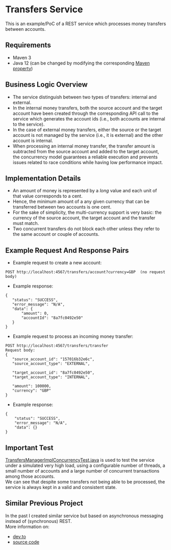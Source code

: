 # Transfers Service
  
This is an example/PoC of a REST service which processes money transfers between accounts.  
  
## Requirements
 - Maven 3  
 - Java 12 (can be changed by modifying the corresponding [Maven property](https://github.com/VictorGil/transfers-service/blob/master/transfers-service-parent/pom.xml#L19))
  
## Business Logic Overview
 - The service distinguish between two types of transfers: internal and external.
 - In the internal money transfers, both the source account and the target account
 have been created through the corresponding API call to the service which generates the account ids 
 (i.e., both accounts are internal to the service).  
 - In the case of external money transfers, either the source or the target account
 is not managed by the service (i.e., it is external) and the other account is internal.
 - When processing an internal money transfer, the transfer amount is subtracted from the source 
account and added to the target account, the concurrency model guarantees a reliable execution and 
prevents issues related to race conditions while having low performance impact. 

## Implementation Details
 - An amount of money is represented by a _long_ value and each unit of that value corresponds to a cent.  
 - Hence, the minimum amount of a any given currency that can be transferred between two accounts is one cent.  
 - For the sake of simplicity, the multi-currency support is very basic: 
the currency of the source account, the target account and the transfer must match.  
 - Two concurrent transfers do not block each other unless they refer to the same account or couple of accounts.  

## Example Request And Response Pairs
 - Example request to create a new account:  
 ```
 POST http://localhost:4567/transfers/account?currency=GBP  (no request body)
 ```
 - Example response:  
 ```
 {
    "status": "SUCCESS",
    "error_message": "N/A",
    "data": {
        "amount": 0,
        "accountId": "8a7fc0492e50"
    }
}
 ```
 - Example request to process an incoming money transfer:  
 ```
 POST http://localhost:4567/transfers/transfer
 Request body:
 {
    "source_account_id": "157016b32e6c",
    "source_account_type": "EXTERNAL",

    "target_account_id": "8a7fc0492e50",
    "target_account_type": "INTERNAL",

    "amount": 100000,
    "currency": "GBP"
}
```
  - Example response:  
```
{
    "status": "SUCCESS",
    "error_message": "N/A",
    "data": {}
}
```

## Important Test
[TransfersManagerImplConcurrencyTest.java](https://github.com/VictorGil/transfers-service/blob/master/transfers-service-core/src/test/java/net/devaction/transfersservice/core/transfersmanager/concurrency/TransfersManagerImplConcurrencyTest.java)
is used to test the service under a simulated very high load, using a configurable number of threads,
a small number of accounts and a large number of concurrent transactions among those accounts.  
We can see that despite some transfers not being able to be processed, the service is always kept
in a valid and consistent state.

## Similar Previous Project
In the past I created similar service but based on asynchronous messaging instead of (synchronous) REST.  
More information on:
- [dev.to](https://dev.to/victorgil/using-apache-kafka-to-implement-event-driven-microservices-af2)
- [source code](https://github.com/VictorGil/transfers_recording_service)
 